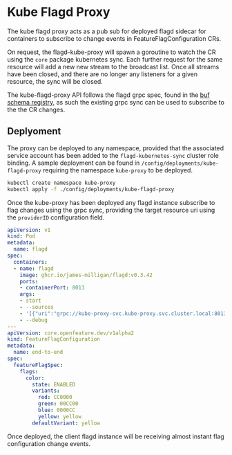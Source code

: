 # Kube Flagd Proxy 

The kube flagd proxy acts as a pub sub for deployed flagd sidecar for containers to subscribe to change events in FeatureFlagConfiguration CRs.

On request, the flagd-kube-proxy will spawn a goroutine to watch the CR using the `core` package kubernetes sync. Each further request for the same resource will add a new new stream to the broadcast list. Once all streams have been closed, and there are no longer any listeners for a given resource, the sync will be closed.

The kube-flagd-proxy API follows the flagd grpc spec, found in the [buf schema registry](https://buf.build/open-feature/flagd), as such the existing grpc sync can be used to subscribe to the the CR changes.

## Deplyoment

The proxy can be deployed to any namespace, provided that the associated service account has been added to the `flagd-kubernetes-sync` cluster role binding. A sample deployment can be found in `/config/deployments/kube-flagd-proxy` requiring the namespace `kube-proxy` to be deployed.

```sh
kubectl create namespace kube-proxy
kubectl apply -f ./config/deployments/kube-flagd-proxy
```

Once the kube-proxy has been deployed any flagd instance subscribe to flag changes using the grpc sync, providing the target resource uri using the `providerID` configuration field.

```yaml
apiVersion: v1
kind: Pod
metadata:
  name: flagd
spec:
  containers:
  - name: flagd
    image: ghcr.io/james-milligan/flagd:v0.3.42
    ports:
    - containerPort: 8013
    args:
    - start
    - --sources
    - '[{"uri":"grpc://kube-proxy-svc.kube-proxy.svc.cluster.local:8013","provider":"grpc","providerID":"core.openfeature.dev/NAMESPACE/NAME"}]'
    - --debug
---
apiVersion: core.openfeature.dev/v1alpha2
kind: FeatureFlagConfiguration
metadata:
  name: end-to-end
spec:
  featureFlagSpec:
    flags:
      color:
        state: ENABLED
        variants:
          red: CC0000
          green: 00CC00
          blue: 0000CC
          yellow: yellow
        defaultVariant: yellow
```

Once deployed, the client flagd instance will be receiving almost instant flag configuration change events.